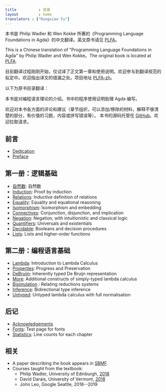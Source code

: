 ```yaml
---
title          : 目录
layout         : home
translators : ["Rongxiao Fu"]
---
```


本书是 Philip Wadler 和 Wen Kokke 所著的《Programming Language Foundations in Agda》的中文翻译。英文原书请见 [PLFA]。

This is a Chinese translation of "Programming Language Foundations in Agda" by Philip Wadler and Wen Kokke。The original book is located at [PLFA].

目前翻译过程刚刚开始，仅试译了正文第一章和使用说明。欢迎参与到翻译规范的拟定中。欢迎指出译文的错漏之处。项目地址 [PLFA-zh]。

以下为原书目录翻译：

本书是对编程语言理论的介绍。书中的程序使用证明助理 Agda 编写。
<!---
This book is an introduction to programming language theory using the
proof assistant Agda.
--->

欢迎对本书各方面的评论和建议（章节组织，可以添加/移除的材料，解释不够清楚的部分，有价值的习题，内容或拼写错误等）。
本书的源码托管在 [GitHub]。欢迎拉取请求。
<!---
Comments on all matters---organisation, material to add, material to
remove, parts that require better explanation, good exercises, errors,
and typos---are welcome.  The book repository is on [GitHub].
Pull requests are encouraged.  
--->

## 前言
<!---
Front matter
--->

  - [Dedication](/Dedication/)
  - [Preface](/Preface/)

## 第一册：逻辑基础
<!---
Part 1: Logical Foundations
--->

  - [自然数](/Naturals/): 自然数
  - [Induction](/Induction/): Proof by induction
  - [Relations](/Relations/): Inductive definition of relations
  - [Equality](/Equality/): Equality and equational reasoning
  - [Isomorphism](/Isomorphism/): Isomorphism and embedding
  - [Connectives](/Connectives/): Conjunction, disjunction, and implication
  - [Negation](/Negation/): Negation, with intuitionistic and classical logic
  - [Quantifiers](/Quantifiers/): Universals and existentials
  - [Decidable](/Decidable/): Booleans and decision procedures
  - [Lists](/Lists/): Lists and higher-order functions

<!---
[Naturals](/Naturals/): Natural numbers
[Induction](/Induction/): Proof by induction
[Relations](/Relations/): Inductive definition of relations
[Equality](/Equality/): Equality and equational reasoning
[Isomorphism](/Isomorphism/): Isomorphism and embedding
[Connectives](/Connectives/): Conjunction, disjunction, and implication
[Negation](/Negation/): Negation, with intuitionistic and classical logic
[Quantifiers](/Quantifiers/): Universals and existentials
[Decidable](/Decidable/): Booleans and decision procedures
[Lists](/Lists/): Lists and higher-order functions
--->

## 第二册：编程语言基础
<!---
Part 2: Programming Language Foundations
--->

  - [Lambda](/Lambda/): Introduction to Lambda Calculus
  - [Properties](/Properties/): Progress and Preservation
  - [DeBruijn](/DeBruijn/): Inherently typed De Bruijn representation
  - [More](/More/): Additional constructs of simply-typed lambda calculus
  - [Bisimulation](/Bisimulation/) : Relating reductions systems
  - [Inference](/Inference/): Bidirectional type inference
  - [Untyped](/Untyped/): Untyped lambda calculus with full normalisation

## 后记
<!---
Backmatter
--->

  - [Acknowledgements](/Acknowledgements/)
  - [Fonts](/Fonts/): Test page for fonts
  - [Statistics](/Statistics/): Line counts for each chapter

## 相关
<!---
Related
--->

  - A paper describing the book appears in [SBMF][sbmf].
  - Courses taught from the textbook:
    * Philip Wadler, University of Edinburgh,
      [2018](http://plfa.inf.ed.ac.uk/TSPL/)
    * David Darais, University of Vermont,
      [2018](http://david.darais.com/courses/uvm-cs295A-fa2018/)
    * John Leo, Google Seattle, 2018--2019

[wen]: https://github.com/wenkokke
[phil]: https://homepages.inf.ed.ac.uk/wadler/
[GitHub]: https://github.com/plfa/plfa.github.io/
[sbmf]: https://homepages.inf.ed.ac.uk/wadler/topics/agda.html#sbmf
[PLFA]: https://plfa.github.io/
[PLFA-zh]: https://github.com/plfa-zh/plfa-zh.github.io


